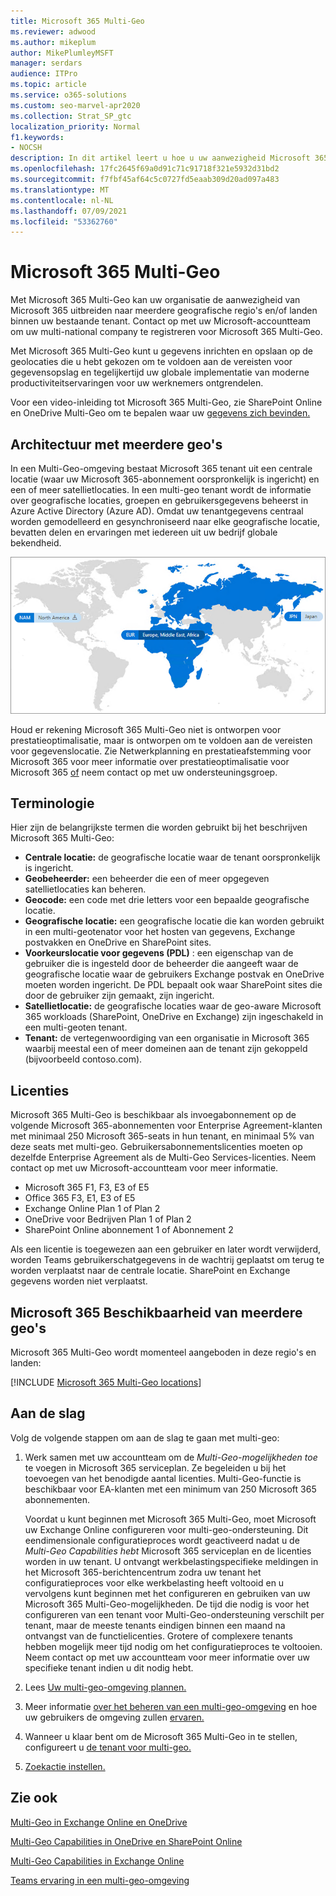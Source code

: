 ```yaml
---
title: Microsoft 365 Multi-Geo
ms.reviewer: adwood
ms.author: mikeplum
author: MikePlumleyMSFT
manager: serdars
audience: ITPro
ms.topic: article
ms.service: o365-solutions
ms.custom: seo-marvel-apr2020
ms.collection: Strat_SP_gtc
localization_priority: Normal
f1.keywords:
- NOCSH
description: In dit artikel leert u hoe u uw aanwezigheid Microsoft 365 meerdere geografische regio's kunt uitbreiden met Microsoft 365 Multi-Geo.
ms.openlocfilehash: 17fc2645f69a0d91c71c91718f321e5932d31bd2
ms.sourcegitcommit: f7fbf45af64c5c0727fd5eaab309d20ad097a483
ms.translationtype: MT
ms.contentlocale: nl-NL
ms.lasthandoff: 07/09/2021
ms.locfileid: "53362760"
---
```

# <a name="microsoft-365-multi-geo"></a>Microsoft 365 Multi-Geo

Met Microsoft 365 Multi-Geo kan uw organisatie de aanwezigheid van Microsoft 365 uitbreiden naar meerdere geografische regio's en/of landen binnen uw bestaande tenant. Contact op met uw Microsoft-accountteam om uw multi-national company te registreren voor Microsoft 365 Multi-Geo.
  
Met Microsoft 365 Multi-Geo kunt u gegevens inrichten en opslaan op de geolocaties die u hebt gekozen om te voldoen aan de vereisten voor gegevensopslag en tegelijkertijd uw globale implementatie van moderne productiviteitservaringen voor uw werknemers ontgrendelen.

Voor een video-inleiding tot Microsoft 365 Multi-Geo, zie SharePoint Online en OneDrive Multi-Geo om te bepalen waar uw [gegevens zich bevinden.](https://www.youtube.com/watch?v=Do9U3JuROhk)

## <a name="multi-geo-architecture"></a>Architectuur met meerdere geo's

In een Multi-Geo-omgeving bestaat Microsoft 365 tenant uit een centrale locatie (waar uw Microsoft 365-abonnement oorspronkelijk is ingericht) en een of meer satellietlocaties. In een multi-geo tenant wordt de informatie over geografische locaties, groepen en gebruikersgegevens beheerst in Azure Active Directory (Azure AD). Omdat uw tenantgegevens centraal worden gemodelleerd en gesynchroniseerd naar elke geografische locatie, bevatten delen en ervaringen met iedereen uit uw bedrijf globale bekendheid.

![Schermafbeelding van multi-geomap vanuit het SharePoint beheercentrum](../media/multi-geo-world-map.png)

Houd er rekening Microsoft 365 Multi-Geo niet is ontworpen voor prestatieoptimalisatie, maar is ontworpen om te voldoen aan de vereisten voor gegevenslocatie. Zie Netwerkplanning en prestatieafstemming voor Microsoft 365 voor meer informatie over prestatieoptimalisatie voor Microsoft 365 [of](https://support.office.com/article/e5f1228c-da3c-4654-bf16-d163daee8848) neem contact op met uw ondersteuningsgroep.

## <a name="terminology"></a>Terminologie

Hier zijn de belangrijkste termen die worden gebruikt bij het beschrijven Microsoft 365 Multi-Geo:

- **Centrale locatie:** de geografische locatie waar de tenant oorspronkelijk is ingericht.
- **Geobeheerder:** een beheerder die een of meer opgegeven satellietlocaties kan beheren.
- **Geocode:** een code met drie letters voor een bepaalde geografische locatie.
- **Geografische locatie:** een geografische locatie die kan worden gebruikt in een multi-geotenator voor het hosten van gegevens, Exchange postvakken en OneDrive en SharePoint sites.
- **Voorkeurslocatie voor gegevens (PDL)** : een eigenschap van de gebruiker die is ingesteld door de beheerder die aangeeft waar de geografische locatie waar de gebruikers Exchange postvak en OneDrive moeten worden ingericht. De PDL bepaalt ook waar SharePoint sites die door de gebruiker zijn gemaakt, zijn ingericht.
- **Satellietlocatie:** de geografische locaties waar de geo-aware Microsoft 365 workloads (SharePoint, OneDrive en Exchange) zijn ingeschakeld in een multi-geoten tenant.
- **Tenant:** de vertegenwoordiging van een organisatie in Microsoft 365 waarbij meestal een of meer domeinen aan de tenant zijn gekoppeld (bijvoorbeeld contoso.com).

## <a name="licensing"></a>Licenties

Microsoft 365 Multi-Geo is beschikbaar als invoegabonnement op de volgende Microsoft 365-abonnementen voor Enterprise Agreement-klanten met minimaal 250 Microsoft 365-seats in hun tenant, en minimaal 5% van deze seats met multi-geo. Gebruikersabonnementslicenties moeten op dezelfde Enterprise Agreement als de Multi-Geo Services-licenties. Neem contact op met uw Microsoft-accountteam voor meer informatie.

- Microsoft 365 F1, F3, E3 of E5
- Office 365 F3, E1, E3 of E5
- Exchange Online Plan 1 of Plan 2
- OneDrive voor Bedrijven Plan 1 of Plan 2
- SharePoint Online abonnement 1 of Abonnement 2

Als een licentie is toegewezen aan een gebruiker en later wordt verwijderd, worden Teams gebruikerschatgegevens in de wachtrij geplaatst om terug te worden verplaatst naar de centrale locatie. SharePoint en Exchange gegevens worden niet verplaatst.

## <a name="microsoft-365-multi-geo-availability"></a>Microsoft 365 Beschikbaarheid van meerdere geo's

Microsoft 365 Multi-Geo wordt momenteel aangeboden in deze regio's en landen:

[!INCLUDE [Microsoft 365 Multi-Geo locations](../includes/microsoft-365-multi-geo-locations.md)]

## <a name="getting-started"></a>Aan de slag

Volg de volgende stappen om aan de slag te gaan met multi-geo:

1. Werk samen met uw accountteam om de _Multi-Geo-mogelijkheden toe_ te voegen in Microsoft 365 serviceplan. Ze begeleiden u bij het toevoegen van het benodigde aantal licenties. Multi-Geo-functie is beschikbaar voor EA-klanten met een minimum van 250 Microsoft 365 abonnementen.

   Voordat u kunt beginnen met Microsoft 365 Multi-Geo, moet Microsoft uw Exchange Online configureren voor multi-geo-ondersteuning. Dit eendimensionale configuratieproces wordt geactiveerd nadat u de *Multi-Geo Capabilities hebt* Microsoft 365 serviceplan en de licenties worden in uw tenant. U ontvangt werkbelastingspecifieke meldingen [](https://support.office.com/article/38FB3333-BFCC-4340-A37B-DEDA509C2093) in het Microsoft 365-berichtencentrum zodra uw tenant het configuratieproces voor elke werkbelasting heeft voltooid en u vervolgens kunt beginnen met het configureren en gebruiken van uw Microsoft 365 Multi-Geo-mogelijkheden. De tijd die nodig is voor het configureren van een tenant voor Multi-Geo-ondersteuning verschilt per tenant, maar de meeste tenants eindigen binnen een maand na ontvangst van de functielicenties. Grotere of complexere tenants hebben mogelijk meer tijd nodig om het configuratieproces te voltooien. Neem contact op met uw accountteam voor meer informatie over uw specifieke tenant indien u dit nodig hebt.

2. Lees [Uw multi-geo-omgeving plannen.](plan-for-multi-geo.md)

3. Meer informatie [over het beheren van een multi-geo-omgeving](administering-a-multi-geo-environment.md) en hoe uw gebruikers de omgeving zullen [ervaren.](multi-geo-user-experience.md)

4. Wanneer u klaar bent om de Microsoft 365 Multi-Geo in te stellen, configureert u [de tenant voor multi-geo.](multi-geo-tenant-configuration.md)

5. [Zoekactie instellen.](configure-search-for-multi-geo.md)

## <a name="see-also"></a>Zie ook

[Multi-Geo in Exchange Online en OneDrive](https://Aka.ms/GoMultiGeo)

[Multi-Geo Capabilities in OneDrive en SharePoint Online](multi-geo-capabilities-in-onedrive-and-sharepoint-online-in-microsoft-365.md)

[Multi-Geo Capabilities in Exchange Online](multi-geo-capabilities-in-exchange-online.md)

[Teams ervaring in een multi-geo-omgeving](/microsoftteams/teams-experience-o365odb-spo-multi-geo)